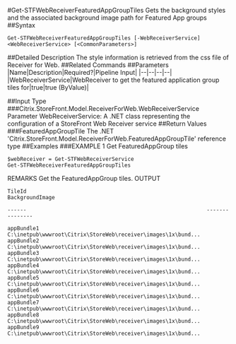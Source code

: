 #Get-STFWebReceiverFeaturedAppGroupTiles
Gets the background styles and the associated background image path for Featured App groups
##Syntax
```Get-STFWebReceiverFeaturedAppGroupTiles [-WebReceiverService] <WebReceiverService> [<CommonParameters>]
```
##Detailed Description
The style information is retrieved from the css file of Receiver for Web.
##Related Commands
##Parameters
|Name|Description|Required?|Pipeline Input||--|--|--|--||WebReceiverService|WebReceiver to get the featured application group tiles for|true|true (ByValue)|##Input Type
###Citrix.StoreFront.Model.ReceiverForWeb.WebReceiverService
Parameter WebReceiverService: A .NET class representing the configuration of a StoreFront Web Receiver service
##Return Values
###FeaturedAppGroupTile
The .NET 'Citrix.StoreFront.Model.ReceiverForWeb.FeaturedAppGroupTile' reference type
##Examples
###EXAMPLE 1 Get FeaturedAppGroup tiles
```$webReceiver = Get-STFWebReceiverService
Get-STFWebReceiverFeaturedAppGroupTiles
```
REMARKS
Get the FeaturedAppGroup tiles.
OUTPUT
```TileId                                                         BackgroundImage                                         
     
------                                                         ---------------                                         
     
appBundle1                                                     
C:\inetpub\wwwroot\Citrix\StoreWeb\receiver\images\1x\bund...
appBundle2                                                     
C:\inetpub\wwwroot\Citrix\StoreWeb\receiver\images\1x\bund...
appBundle3                                                     
C:\inetpub\wwwroot\Citrix\StoreWeb\receiver\images\1x\bund...
appBundle4                                                     
C:\inetpub\wwwroot\Citrix\StoreWeb\receiver\images\1x\bund...
appBundle5                                                     
C:\inetpub\wwwroot\Citrix\StoreWeb\receiver\images\1x\bund...
appBundle6                                                     
C:\inetpub\wwwroot\Citrix\StoreWeb\receiver\images\1x\bund...
appBundle7                                                     
C:\inetpub\wwwroot\Citrix\StoreWeb\receiver\images\1x\bund...
appBundle8                                                     
C:\inetpub\wwwroot\Citrix\StoreWeb\receiver\images\1x\bund...
appBundle9                                                     
C:\inetpub\wwwroot\Citrix\StoreWeb\receiver\images\1x\bund...
```
